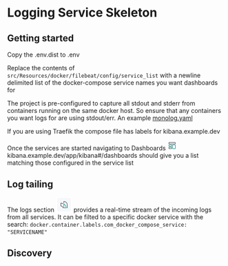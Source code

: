 # Logging Service Skeleton


## Getting started 

Copy the .env.dist to .env

Replace the contents of `src/Resources/docker/filebeat/config/service_list` with a newline delimited list of the docker-compose service names you want dashboards for

The project is pre-configured to capture all stdout and stderr from containers running on the same docker host. So ensure that any containers you want logs for are using stdout/err. An example [monolog.yaml](/docs/monolog.yaml)

If you are using Traefik the compose file has labels for kibana.example.dev

Once the services are started navigating to Dashboards ![dashboard icon](/docs/dashboard_icon.png) kibana.example.dev/app/kibana#/dashboards should give you a list matching those configured in the service list

## Log tailing

The logs section ![Logs icon](/docs/logs_icon.png) provides a real-time stream of the incoming logs from all services. It can be filted to a specific docker service with the search: `docker.container.labels.com_docker_compose_service: "SERVICENAME"` 

## Discovery 

